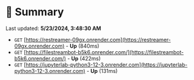 # 📖 Summary
Last updated: **5/23/2024, 3:48:30 AM**

- `GET` [https://restreamer-09gx.onrender.com](https://restreamer-09gx.onrender.com) - **Up** (840ms)
- `GET` [https://filestreambot-b5k6.onrender.com/](https://filestreambot-b5k6.onrender.com/) - **Up** (422ms)
- `GET` [https://jupyterlab-python3-12-3.onrender.com](https://jupyterlab-python3-12-3.onrender.com) - **Up** (131ms)
